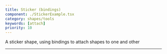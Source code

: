 ```yaml
---
title: Sticker (bindings)
component: ./StickerExample.tsx
category: shapes/tools
keywords: [attach]
priority: 10
---
```


A sticker shape, using bindings to attach shapes to one and other

---
